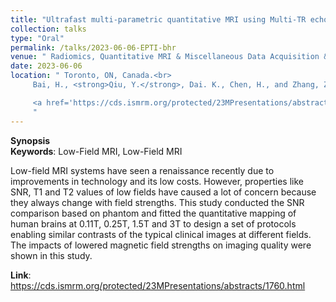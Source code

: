 ```yaml
---
title: "Ultrafast multi-parametric quantitative MRI using Multi-TR echo-planar time-resolved imaging (Multi-TR-EPTI)"
collection: talks
type: "Oral"
permalink: /talks/2023-06-06-EPTI-bhr
venue: " Radiomics, Quantitative MRI & Miscellaneous Data Acquisition & Analysis "
date: 2023-06-06
location: " Toronto, ON, Canada.<br>
     Bai, H., <strong>Qiu, Y.</strong>, Dai. K., Chen, H., and Zhang, Z., Ultrafast multi-parametric quantitative MRI, 32th International Society for Magnetic Resonance in Medicine (ISMRM), Canada, June 06, 2023 <br>

     <a href='https://cds.ismrm.org/protected/23MPresentations/abstracts/0252.html'><span style='color:#2f7f93; text-decoration: underline;'>https://cds.ismrm.org/protected/23MPresentations/abstracts/0252.html</span></a>
     " 
---
```


**Synopsis** <br>
**Keywords**: Low-Field MRI, Low-Field MRI

Low-field MRI systems have seen a renaissance recently due to improvements in technology and its low costs. However, properties like SNR, T1 and T2 values of low fields have caused a lot of concern because they always change with field strengths. This study conducted the SNR comparison based on phantom and fitted the quantitative mapping of human brains at 0.11T, 0.25T, 1.5T and 3T to design a set of protocols enabling similar contrasts of the typical clinical images at different fields. The impacts of lowered magnetic field strengths on imaging quality were shown in this study.

**Link**: <a href='https://cds.ismrm.org/protected/23MPresentations/abstracts/1760.html'>https://cds.ismrm.org/protected/23MPresentations/abstracts/1760.html</a>